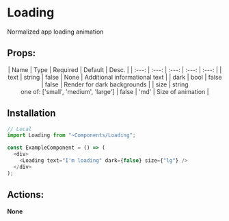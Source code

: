 # Loading

Normalized app loading animation

## Props:

<span style="color:#333333">
<center>
| Name | Type | Required | Default | Desc. |
| :---: | :---: | :---: | :---: | :---: |
| text | string | false | None | Additional informational text |
| dark | bool | false | false | Render for dark backgrounds |
| size | string <br> one of: ['small', 'medium', 'large'] | false | 'md' | Size of animation |
</center>
</span>

## Installation

```javascript
// Local
import Loading from "~Components/Loading";

const ExampleComponent = () => (
  <div>
    <Loading text="I'm loading" dark={false} size={"lg"} />
  </div>
);
```

## Actions:

**None**
